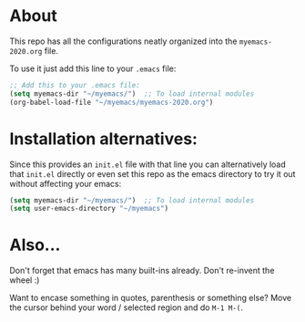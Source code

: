 # About

This repo has all the configurations neatly organized into the `myemacs-2020.org` file.

To use it just add this line to your `.emacs` file:
```lisp
;; Add this to your .emacs file:
(setq myemacs-dir "~/myemacs/")  ;; To load internal modules
(org-babel-load-file "~/myemacs/myemacs-2020.org")
```

# Installation alternatives:

Since this provides an `init.el` file with that line you can alternatively load that `init.el` directly or even set this repo as the emacs directory to try it out without affecting your emacs:

```lisp
(setq myemacs-dir "~/myemacs/")  ;; To load internal modules
(setq user-emacs-directory "~/myemacs")
```


# Also...

Don't forget that emacs has many built-ins already. Don't re-invent the wheel :)

Want to encase something in quotes, parenthesis or something else? Move the cursor behind your word / selected region and do `M-1 M-(`.

